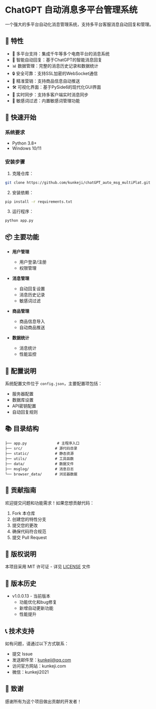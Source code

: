 # ChatGPT 自动消息多平台管理系统

一个强大的多平台自动化消息管理系统，支持多平台客服消息自动回复和管理。

## 🌟 特性

- 💬 多平台支持：集成千牛等多个电商平台的消息系统
- 🤖 智能自动回复：基于ChatGPT的智能消息回复
- 📊 数据管理：完整的消息历史记录和数据统计
- 🔒 安全可靠：支持SSL加密的WebSocket通信
- 🎯 精准营销：支持商品信息自动推送
- 🛠 可视化界面：基于PySide6的现代化GUI界面
- 🔄 实时同步：支持多客户端实时消息同步
- 📝 敏感词过滤：内置敏感词管理功能

## 🚀 快速开始

### 系统要求

- Python 3.8+
- Windows 10/11

### 安装步骤

1. 克隆仓库：
```bash
git clone https://github.com/kunkeji/chatGPT_auto_msg_multiPlat.git
```

2. 安装依赖：
```bash
pip install -r requirements.txt
```

3. 运行程序：
```bash
python app.py
```

## 📦 主要功能

- **用户管理**
  - 用户登录/注册
  - 权限管理
  
- **消息管理**
  - 自动回复设置
  - 消息历史记录
  - 敏感词过滤
  
- **商品管理**
  - 商品信息导入
  - 自动商品推送
  
- **数据统计**
  - 消息统计
  - 性能监控
  
## 🔧 配置说明

系统配置文件位于 `config.json`，主要配置项包括：

- 服务器配置
- 数据库设置
- API密钥配置
- 自动回复规则

## 📚 目录结构

```
├── app.py              # 主程序入口
├── src/               # 源代码目录
├── static/            # 静态资源
├── utils/             # 工具函数
├── data/              # 数据文件
├── msglog/            # 消息日志
└── browser_data/      # 浏览器数据
```

## 🤝 贡献指南

欢迎提交问题和功能需求！如果您想贡献代码：

1. Fork 本仓库
2. 创建您的特性分支
3. 提交您的更改
4. 确保代码符合规范
5. 提交 Pull Request

## 📄 版权说明

本项目采用 MIT 许可证 - 详见 [LICENSE](LICENSE) 文件

## 🔄 版本历史

- v1.0.0.13 - 当前版本
  - 功能优化和bug修复
  - 新增自动更新功能
  - 性能提升

## 📞 技术支持

如有问题，请通过以下方式联系：

- 提交 Issue
- 发送邮件至：kunkeji@qq.com
- 访问官方网站：kunkeji.com
- 微信：kunkeji2021


## 🙏 致谢

感谢所有为这个项目做出贡献的开发者！